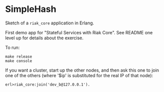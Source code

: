 # SimpleHash

Sketch of a `riak_core` application in Erlang.

First demo app for "Stateful Services with Riak Core". See README one level up
for details about the exercise.

To run:

    make release
    make console

If you want a cluster, start up the other nodes, and then ask this one to join
one of the others (where '$ip' is substituted for the real IP of that node):

    erl>riak_core:join('dev_b@127.0.0.1'). 
